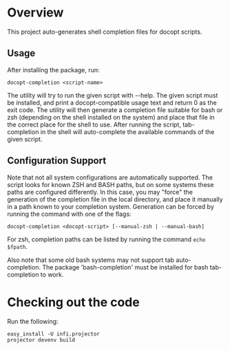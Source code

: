 Overview
========
This project auto-generates shell completion files for docopt scripts.

Usage
-----
After installing the package, run:

    docopt-completion <script-name>
    
The utility will try to run the given script with --help. The given script must be installed, and print a
docopt-compatible usage text and return 0 as the exit code.
The utility will then generate a completion file suitable for bash or zsh (depending on the shell installed on the
system) and place that file in the correct place for the shell to use.
After running the script, tab-completion in the shell will auto-complete the available commands of the given script.

Configuration Support
--------------------
Note that not all system configurations are automatically supported. The script looks for known ZSH and BASH paths,
but on some systems these paths are configured differently. In this case,
you may "force" the generation of the completion file in the local directory, and place it manually in a path known
to your completion system. Generation can be forced by running the command with one of the flags:

    docopt-completion <docopt-script> [--manual-zsh | --manual-bash]
    
For zsh, completion paths can be listed by running the command `echo $fpath`.

Also note that some old bash systems may not support tab auto-completion.
The package 'bash-completion' must be installed for bash tab-completion to work.

Checking out the code
=====================
Run the following:

    easy_install -U infi.projector
    projector devenv build